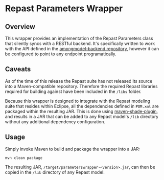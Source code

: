 # Repast Parameters Wrapper

## Overview
This wrapper provides an implementation of the Repast Parameters class that silently syncs with a RESTful backend. It's specifically written to work with the API defined in the [amongmodel-backend repository](https://github.com/brunslo/repast-amongmodel-backend), however it can be configured to point to any endpoint programatically.

## Caveats
As of the time of this release the Repast suite has not released its source into a Maven-compatible repository. Therefore the required Repast libraries required for building against have been included in the `/libs` folder.
 
Because this wrapper is designed to integrate with the Repast modeling suite that resides within Eclipse, all the dependencies defined in `POM.xml` are packaged within the resulting JAR. This is done using [maven-shade-plugin](https://maven.apache.org/plugins/maven-shade-plugin/), and results in a JAR that can be added to any Repast model's `/lib` directory without any additional dependency configuration.

## Usage
Simply invoke Maven to build and package the wrapper into a JAR:
```
mvn clean package
``` 
The resulting JAR, `/target/parameterswrapper-<version>.jar`, can then be copied in the `/lib` directory of any Repast model. 